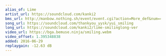 ```yaml
---
alias_of: Lime
artist_url: https://soundcloud.com/kanki2
bms_url: http://manbow.nothing.sh/event/event.cgi?action=More_def&num=441&event=104
song_url: https://soundcloud.com/thankyou_yysk/yui_smiling
long_url: https://soundcloud.com/kanki2/lime-smilinglong-ver
video_url: https://bga.bemuse.ninja/smiling.webm
video_offset: 1.395348838
added: 2016-06-29
replaygain: -12.63 dB
---
```


